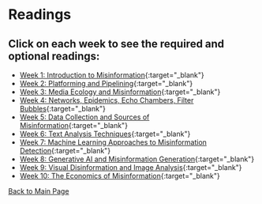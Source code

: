 # Readings

## Click on each week to see the required and optional readings:

- [Week 1: Introduction to Misinformation](week1.md){:target="_blank"}
- [Week 2: Platforming and Pipelining](week2.md){:target="_blank"}
- [Week 3: Media Ecology and Misinformation](week3.md){:target="_blank"}
- [Week 4: Networks, Epidemics, Echo Chambers, Filter Bubbles](week4.md){:target="_blank"}
- [Week 5: Data Collection and Sources of Misinformation](week5.md){:target="_blank"}
- [Week 6: Text Analysis Techniques](week6.md){:target="_blank"}
- [Week 7: Machine Learning Approaches to Misinformation Detection](week7.md){:target="_blank"}
- [Week 8: Generative AI and Misinformation Generation](week8.md){:target="_blank"}
- [Week 9: Visual Disinformation and Image Analysis](week9.md){:target="_blank"}
- [Week 10: The Economics of Misinformation](week10.md){:target="_blank"}

[Back to Main Page](README.md)
